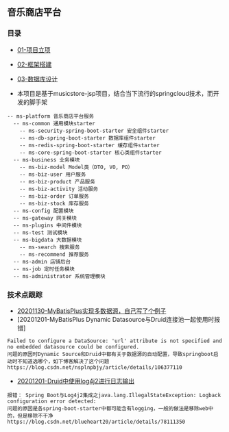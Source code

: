 ## 音乐商店平台
### 目录
* [01-项目立项](ms-doc/requirement/01-项目立项.md)
* [02-框架搭建](#02-框架搭建)
* [03-数据库设计](#03-数据库设计)

* 本项目是基于musicstore-jsp项目，结合当下流行的springcloud技术，而开发的脚手架
```
-- ms-platform 音乐商店平台服务
  -- ms-common 通用模块starter
    -- ms-security-spring-boot-starter 安全组件starter
    -- ms-db-spring-boot-starter 数据库组件starter
    -- ms-redis-spring-boot-starter 缓存组件starter
    -- ms-core-spring-boot-starter 核心类组件starter
  -- ms-business 业务模块
    -- ms-biz-model Model类（DTO, VO, PO）
    -- ms-biz-user 用户服务
    -- ms-biz-product 产品服务
    -- ms-biz-activity 活动服务
    -- ms-biz-order 订单服务
    -- ms-biz-stock 库存服务
  -- ms-config 配置模块
  -- ms-gateway 网关模块
  -- ms-plugins 中间件模块
  -- ms-test 测试模块
  -- ms-bigdata 大数据模块
    -- ms-search 搜索服务
    -- ms-recommend 推荐服务
  -- ms-admin 店铺后台
  -- ms-job 定时任务模块
  -- ms-administrator 系统管理模块
```

### 技术点跟踪
* [20201130-MyBatisPlus实现多数据源，自己写了个例子](https://github.com/zhonghuasheng/Tutorial/blob/master/plugins/mybatis-plus.md)
* [20201201-MyBatisPlus Dynamic Datasource与Druid连接池一起使用时报错]
```
Failed to configure a DataSource: 'url' attribute is not specified and no embedded datasource could be configured.
问题的原因时Dynamic Source和Druid中都有关于数据源的自动配置，导致springboot启动时不知道选哪个，如下博客解决了这个问题
https://blog.csdn.net/nsplnpbjy/article/details/106377110
```
* [20201201-Druid中使用log4j2进行日志输出](https://github.com/alibaba/druid/wiki/Druid%E4%B8%AD%E4%BD%BF%E7%94%A8log4j2%E8%BF%9B%E8%A1%8C%E6%97%A5%E5%BF%97%E8%BE%93%E5%87%BA)
```
报错： Spring Boot与Log4j2集成之java.lang.IllegalStateException: Logback configuration error detected:
问题的原因是各spring-boot-starter中都可能含有logging，一般的做法是移除web中的，但是移除不干净
https://blog.csdn.net/blueheart20/article/details/78111350
```